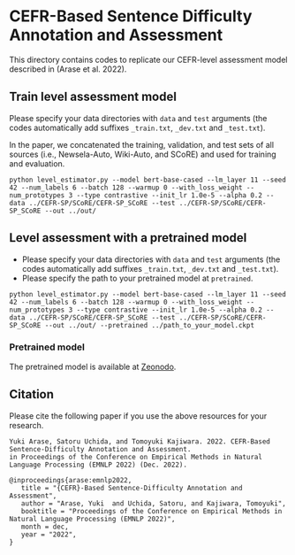 # CEFR-Based Sentence Difficulty Annotation and Assessment

This directory contains codes to replicate our CEFR-level assessment model described in (Arase et al. 2022).

## Train level assessment model
Please specify your data directories with `data` and `test` arguments (the codes automatically add suffixes `_train.txt`, `_dev.txt` and `_test.txt`).

In the paper, we concatenated the training, validation, and test sets of all sources (i.e., Newsela-Auto, Wiki-Auto, and SCoRE) and used for training and evaluation.

```
python level_estimator.py --model bert-base-cased --lm_layer 11 --seed 42 --num_labels 6 --batch 128 --warmup 0 --with_loss_weight --num_prototypes 3 --type contrastive --init_lr 1.0e-5 --alpha 0.2 --data ../CEFR-SP/SCoRE/CEFR-SP_SCoRE --test ../CEFR-SP/SCoRE/CEFR-SP_SCoRE --out ../out/
```

## Level assessment with a pretrained model
- Please specify your data directories with `data` and `test` arguments (the codes automatically add suffixes `_train.txt`, `_dev.txt` and `_test.txt`).
- Please specify the path to your pretrained model at `pretrained`.
```
python level_estimator.py --model bert-base-cased --lm_layer 11 --seed 42 --num_labels 6 --batch 128 --warmup 0 --with_loss_weight --num_prototypes 3 --type contrastive --init_lr 1.0e-5 --alpha 0.2 --data ../CEFR-SP/SCoRE/CEFR-SP_SCoRE --test ../CEFR-SP/SCoRE/CEFR-SP_SCoRE --out ../out/ --pretrained ../path_to_your_model.ckpt
```
### Pretrained model
The pretrained model is available at [Zeonodo](https://doi.org/10.5281/zenodo.7234096).

## Citation
Please cite the following paper if you use the above resources for your research.
 ```
 Yuki Arase, Satoru Uchida, and Tomoyuki Kajiwara. 2022. CEFR-Based Sentence-Difficulty Annotation and Assessment. 
 in Proceedings of the Conference on Empirical Methods in Natural Language Processing (EMNLP 2022) (Dec. 2022).
 
@inproceedings{arase:emnlp2022,
    title = "{CEFR}-Based Sentence-Difficulty Annotation and Assessment",
    author = "Arase, Yuki  and Uchida, Satoru, and Kajiwara, Tomoyuki",
    booktitle = "Proceedings of the Conference on Empirical Methods in Natural Language Processing (EMNLP 2022)",
    month = dec,
    year = "2022",
}
 ```

